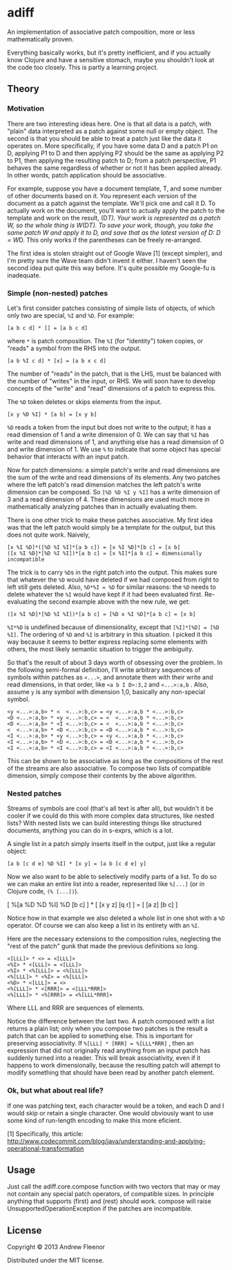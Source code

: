 # adiff

An implementation of associative patch composition, more or less
mathematically proven.

Everything basically works, but it's pretty inefficient, and if you actually know
Clojure and have a sensitive stomach, maybe you shouldn't look at the
code too closely. This is partly a learning project.

## Theory

### Motivation

There are two interesting ideas here. One is that all data is a patch, with
"plain" data interpreted as a patch against some null or empty object. The
second is that you should be able to treat a patch just like the data it
operates on. More specifically, if you have some data D and a patch P1 on D,
applying P1 to D and then applying P2 should be the same as applying P2 to
P1, then applying the resulting patch to D; from a patch perspective, P1
behaves the same regardless of whether or not it has been applied already.
In other words, patch application should be associative.

For example, suppose you have a document template, T, and some number of other
documents based on it. You represent each version of the document as a
patch against the template. We'll pick one and call it D. To actually work on the
document, you'll want to actually apply the patch to the template and work on the
result, (D*T). Your work is represented as a patch W, so the whole thing is
W*(D*T). To save your work, though, you take the same patch W and apply it to D,
and save that as the latest version of D: D = W*D. This only works if the
parentheses can be freely re-arranged.

The first idea is stolen straight out of Google Wave [1] (except simpler),
and I'm pretty sure the Wave team didn't invent it either. I haven't seen
the second idea put quite this way before. It's quite possible my
Google-fu is inadequate.

### Simple (non-nested) patches

Let's first consider patches consisting of simple lists of objects, of which only two are special, `%I` and `%D`. For example:

    [a b c d] * [] = [a b c d]

where `*` is patch composition. The `%I` (for "identity") token copies, or "reads" a symbol
from the RHS into the output.

    [a b %I c d] * [x] = [a b x c d]

The number of "reads" in the patch, that is the LHS, must be balanced with
the number of "writes" in the input, or RHS. We will soon have to develop
concepts of the "write" and "read" dimensions of a patch to express this.

The `%D` token deletes or skips elements from the input.

    [x y %D %I] * [a b] = [x y b]

`%D` reads a token from the input but does not write to the output; it has a read
dimension of 1 and a write dimension of 0. We can say that `%I` has write and
read dimensions of 1, and anything else has a read dimension of 0 and write
dimension of 1. We use `%` to indicate that some object has special behavior
that interacts with an input patch.

Now for patch dimensions: a simple patch's write and read dimensions are the
sum of the write and read dimensions of its elements. Any two patches where
the left patch's read dimension matches the left patch's write dimension can
be composed. So `[%D %D %I y %I]` has a write dimension of 3 and a read dimension
of 4. These dimensions are used much more in mathematically analyzing patches
than in actually evaluating them.

There is one other trick to make these patches associative. My first idea was
that the left patch would simply be a template for the output, but this does
not quite work. Naively,

    [x %I %D]*([%D %I %I]*[a b c]) = [x %I %D]*[b c] = [x b]
    ([x %I %D]*[%D %I %I])*[a b c] = [x %I]*[a b c] = dimensionally incompatible

The trick is to carry `%D`s in the right patch into the output. This makes sure
that whatever the `%D` would have deleted if we had composed from right to left
still gets deleted. Also, `%D*%I = %D` for similar reasons: the `%D` needs to delete
whatever the `%I` would have kept if it had been evaluated first. Re-evaluating the
second example above with the new rule, we get:

    ([x %I %D]*[%D %I %I])*[a b c] = [%D x %I %D]*[a b c] = [x b]

`%I*%D` is undefined because of dimensionality, except that `[%I]*[%D] = [%D %I]`.
The ordering of `%D` and `%I` is arbitrary in this situation. I picked it this way
because it seems to better express replacing some elements with others, the most
likely semantic situation to trigger the ambiguity.

So that's the result of about 3 days worth of obsessing over the problem. In
the following semi-formal definition, I'll write arbitrary sequences of symbols
within patches as `<...>`, and annotate them with their write and read
dimensions, in that order, like `<a b I D>:3,2` and `<...>:a,b` . Also, assume
`y` is any symbol with dimension 1,0, basically any non-special symbol.

    <y <...>:a,b> * <  <...>:b,c> = <y <...>:a,b * <...>:b,c>
    <D <...>:a,b> * <y <...>:b,c> = <  <...>:a,b * <...>:b,c>
    <D <...>:a,b> * <I <...>:b,c> = <  <...>:a,b * <...>:b,c>
    <  <...>:a,b> * <D <...>:b,c> = <D <...>:a,b * <...>:b,c>
    <I <...>:a,b> * <y <...>:b,c> = <y <...>:a,b * <...>:b,c>
    <I <...>:a,b> * <D <...>:b,c> = <D <...>:a,b * <...>:b,c>
    <I <...>:a,b> * <I <...>:b,c> = <I <...>:a,b * <...>:b,c>

This can be shown to be associative as long as the compositions of the rest
of the streams are also associative. To compose two lists of compatible
dimension, simply compose their contents by the above algorithm. 

### Nested patches

Streams of symbols are cool (that's all text is after all), but wouldn't it be
cooler if we could do this with more complex data structures, like nested
lists? With nested lists we can build interesting things like structured
documents, anything you can do in s-exprs, which is a lot.

A single list in a patch simply inserts itself in the output, just like a
regular object:

    [a b [c d e] %D %I] * [x y] = [a b [c d e] y]

Now we also want to be able to selectively modify parts of a list. To do so
we can make an entire list into a reader, represented like `%[...]` (or in Clojure code, `(% [...])`).

   [ %[a %D %D %I] %D [b c] ] * [ [x y z] [q r] ] = [ [a z] [b c] ]

Notice how in that example we also deleted a whole list in one shot with a `%D`
operator. Of course we can also keep a list in its entirety with an `%I`.

Here are the necessary extensions to the composition rules, neglecting the
"rest of the patch" gunk that made the previous definitions so long.

    <[LLL]> * <> = <[LLL]>
    <%I> * <[LLL]> = <[LLL]>
    <%I> * <%[LLL]> = <%[LLL]>
    <%[LLL]> * <%I> = <%[LLL]>
    <%D> * <[LLL]> = <>
    <%[LLL]> * <[RRR]> = <[LLL*RRR]>
    <%[LLL]> * <%[RRR]> = <%[LLL*RRR]>

Where LLL and RRR are sequences of elements.

Notice the difference between the last two. A patch composed with a list
returns a plain list; only when you compose two patches is the result a patch
that can be applied to something else. This is important for preserving
associativity. If `%[LLL] * [RRR] = %[LLL*RRR]` , then an expression that did not
originally read anything from an input patch has suddenly turned into a reader.
This will break associativity, even if it happens to work dimensionally,
because the resulting patch will attempt to modify something that should
have been read by another patch element.

### Ok, but what about real life?

If one was patching text, each character would be a token, and each D and I
would skip or retain a single character. One would obviously want to use
some kind of run-length encoding to make this more eficient.

[1] Specifically, this article: http://www.codecommit.com/blog/java/understanding-and-applying-operational-transformation

## Usage

Just call the adiff.core.compose function with two vectors that may or may
not contain any special patch operators, of compatible sizes. In principle
anything that supports (first) and (rest) should work. compose will raise UnsupportedOperationException
if the patches are incompatible.

## License

Copyright © 2013 Andrew Fleenor

Distributed under the MIT license.
